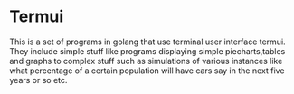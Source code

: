 # Termui
This is a set of programs in golang that use terminal user interface termui.
They include simple stuff like programs displaying simple piecharts,tables and graphs to complex stuff such as simulations of various instances like what percentage of a certain population will have cars say in the next five years or so etc.
